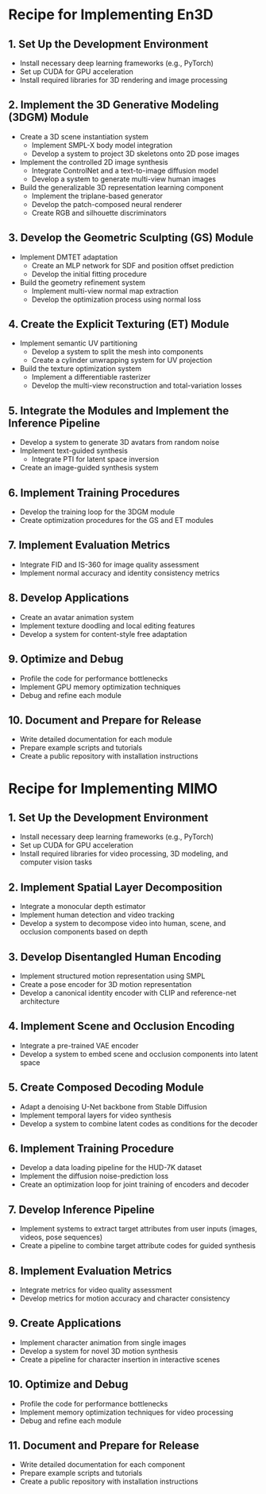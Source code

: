 # Recipe for Implementing En3D

## 1. Set Up the Development Environment
- Install necessary deep learning frameworks (e.g., PyTorch)
- Set up CUDA for GPU acceleration
- Install required libraries for 3D rendering and image processing

## 2. Implement the 3D Generative Modeling (3DGM) Module
- Create a 3D scene instantiation system
   - Implement SMPL-X body model integration
   - Develop a system to project 3D skeletons onto 2D pose images
- Implement the controlled 2D image synthesis
   - Integrate ControlNet and a text-to-image diffusion model
   - Develop a system to generate multi-view human images
- Build the generalizable 3D representation learning component
   - Implement the triplane-based generator
   - Develop the patch-composed neural renderer
   - Create RGB and silhouette discriminators

## 3. Develop the Geometric Sculpting (GS) Module
- Implement DMTET adaptation
   - Create an MLP network for SDF and position offset prediction
   - Develop the initial fitting procedure
- Build the geometry refinement system
   - Implement multi-view normal map extraction
   - Develop the optimization process using normal loss

## 4. Create the Explicit Texturing (ET) Module
- Implement semantic UV partitioning
   - Develop a system to split the mesh into components
   - Create a cylinder unwrapping system for UV projection
- Build the texture optimization system
   - Implement a differentiable rasterizer
   - Develop the multi-view reconstruction and total-variation losses

## 5. Integrate the Modules and Implement the Inference Pipeline
- Develop a system to generate 3D avatars from random noise
- Implement text-guided synthesis
   - Integrate PTI for latent space inversion
- Create an image-guided synthesis system

## 6. Implement Training Procedures
- Develop the training loop for the 3DGM module
- Create optimization procedures for the GS and ET modules

## 7. Implement Evaluation Metrics
- Integrate FID and IS-360 for image quality assessment
- Implement normal accuracy and identity consistency metrics

## 8. Develop Applications
- Create an avatar animation system
- Implement texture doodling and local editing features
- Develop a system for content-style free adaptation

## 9. Optimize and Debug
- Profile the code for performance bottlenecks
- Implement GPU memory optimization techniques
- Debug and refine each module

## 10. Document and Prepare for Release
- Write detailed documentation for each module
- Prepare example scripts and tutorials
- Create a public repository with installation instructions

# Recipe for Implementing MIMO

## 1. Set Up the Development Environment
- Install necessary deep learning frameworks (e.g., PyTorch)
- Set up CUDA for GPU acceleration
- Install required libraries for video processing, 3D modeling, and computer vision tasks

## 2. Implement Spatial Layer Decomposition
- Integrate a monocular depth estimator
- Implement human detection and video tracking
- Develop a system to decompose video into human, scene, and occlusion components based on depth

## 3. Develop Disentangled Human Encoding
- Implement structured motion representation using SMPL
- Create a pose encoder for 3D motion representation
- Develop a canonical identity encoder with CLIP and reference-net architecture

## 4. Implement Scene and Occlusion Encoding
- Integrate a pre-trained VAE encoder
- Develop a system to embed scene and occlusion components into latent space

## 5. Create Composed Decoding Module
- Adapt a denoising U-Net backbone from Stable Diffusion
- Implement temporal layers for video synthesis
- Develop a system to combine latent codes as conditions for the decoder

## 6. Implement Training Procedure
- Develop a data loading pipeline for the HUD-7K dataset
- Implement the diffusion noise-prediction loss
- Create an optimization loop for joint training of encoders and decoder

## 7. Develop Inference Pipeline
- Implement systems to extract target attributes from user inputs (images, videos, pose sequences)
- Create a pipeline to combine target attribute codes for guided synthesis

## 8. Implement Evaluation Metrics
- Integrate metrics for video quality assessment
- Develop metrics for motion accuracy and character consistency

## 9. Create Applications
- Implement character animation from single images
- Develop a system for novel 3D motion synthesis
- Create a pipeline for character insertion in interactive scenes

## 10. Optimize and Debug
- Profile the code for performance bottlenecks
- Implement memory optimization techniques for video processing
- Debug and refine each module

## 11. Document and Prepare for Release
- Write detailed documentation for each component
- Prepare example scripts and tutorials
- Create a public repository with installation instructions